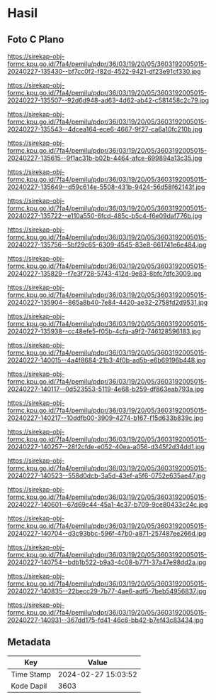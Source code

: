 # Hasil

## Foto C Plano

https://sirekap-obj-formc.kpu.go.id/7fa4/pemilu/pdpr/36/03/19/20/05/3603192005015-20240227-135430--bf7cc0f2-f82d-4522-9421-df23e91cf330.jpg

https://sirekap-obj-formc.kpu.go.id/7fa4/pemilu/pdpr/36/03/19/20/05/3603192005015-20240227-135507--92d6d948-ad63-4d62-ab42-c581458c2c79.jpg

https://sirekap-obj-formc.kpu.go.id/7fa4/pemilu/pdpr/36/03/19/20/05/3603192005015-20240227-135543--4dcea164-ece6-4667-9f27-ca6a10fc210b.jpg

https://sirekap-obj-formc.kpu.go.id/7fa4/pemilu/pdpr/36/03/19/20/05/3603192005015-20240227-135615--9f1ac31b-b02b-4464-afce-699894a13c35.jpg

https://sirekap-obj-formc.kpu.go.id/7fa4/pemilu/pdpr/36/03/19/20/05/3603192005015-20240227-135649--d59c614e-5508-431b-9424-56d58f62143f.jpg

https://sirekap-obj-formc.kpu.go.id/7fa4/pemilu/pdpr/36/03/19/20/05/3603192005015-20240227-135722--e110a550-6fcd-485c-b5c4-f6e09daf776b.jpg

https://sirekap-obj-formc.kpu.go.id/7fa4/pemilu/pdpr/36/03/19/20/05/3603192005015-20240227-135756--5bf29c65-6309-4545-83e8-661741e6e484.jpg

https://sirekap-obj-formc.kpu.go.id/7fa4/pemilu/pdpr/36/03/19/20/05/3603192005015-20240227-135829--f7e3f728-5743-412d-9e83-8bfc7dfc3009.jpg

https://sirekap-obj-formc.kpu.go.id/7fa4/pemilu/pdpr/36/03/19/20/05/3603192005015-20240227-135904--865a8b40-7e84-4420-ae32-2758fd2d9531.jpg

https://sirekap-obj-formc.kpu.go.id/7fa4/pemilu/pdpr/36/03/19/20/05/3603192005015-20240227-135938--cc48efe5-f05b-4cfa-a9f2-746128596183.jpg

https://sirekap-obj-formc.kpu.go.id/7fa4/pemilu/pdpr/36/03/19/20/05/3603192005015-20240227-140015--4a4f8684-21b3-4f0b-ad5b-e6b69196b448.jpg

https://sirekap-obj-formc.kpu.go.id/7fa4/pemilu/pdpr/36/03/19/20/05/3603192005015-20240227-140117--0d523553-5119-4e68-b259-df863eab793a.jpg

https://sirekap-obj-formc.kpu.go.id/7fa4/pemilu/pdpr/36/03/19/20/05/3603192005015-20240227-140217--10ddfb00-3909-4274-b167-f15d633b839c.jpg

https://sirekap-obj-formc.kpu.go.id/7fa4/pemilu/pdpr/36/03/19/20/05/3603192005015-20240227-140257--28f2cfde-e052-40ea-a056-d345f2d34dd1.jpg

https://sirekap-obj-formc.kpu.go.id/7fa4/pemilu/pdpr/36/03/19/20/05/3603192005015-20240227-140523--558d0dcb-3a5d-43ef-a5f6-0752e635ae47.jpg

https://sirekap-obj-formc.kpu.go.id/7fa4/pemilu/pdpr/36/03/19/20/05/3603192005015-20240227-140601--67d69c44-45a1-4c37-b709-9ce80433c24c.jpg

https://sirekap-obj-formc.kpu.go.id/7fa4/pemilu/pdpr/36/03/19/20/05/3603192005015-20240227-140704--d3c93bbc-596f-47b0-a871-257487ee266d.jpg

https://sirekap-obj-formc.kpu.go.id/7fa4/pemilu/pdpr/36/03/19/20/05/3603192005015-20240227-140754--bdb1b522-b9a3-4c08-b771-37a47e98dd2a.jpg

https://sirekap-obj-formc.kpu.go.id/7fa4/pemilu/pdpr/36/03/19/20/05/3603192005015-20240227-140835--22becc29-7b77-4ae6-adf5-7beb54956837.jpg

https://sirekap-obj-formc.kpu.go.id/7fa4/pemilu/pdpr/36/03/19/20/05/3603192005015-20240227-140931--367dd175-fd41-46c6-bb42-b7ef43c83434.jpg


## Metadata

| Key        | Value               |
| ---------- | ------------------- |
| Time Stamp | 2024-02-27 15:03:52 |
| Kode Dapil | 3603                |



